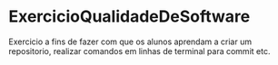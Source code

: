 # ExercicioQualidadeDeSoftware
Exercicio a fins de fazer com que os alunos aprendam a criar um repositorio, realizar comandos em linhas de terminal para commit etc.
